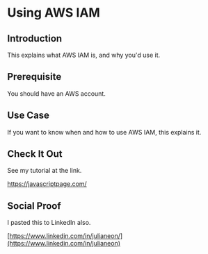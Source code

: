 # Using AWS IAM

## Introduction

This explains what AWS IAM is, and why you'd use it.

## Prerequisite

You should have an AWS account.



## Use Case

If you want to know when and how to use AWS IAM, this explains it.

## Check It Out

See my tutorial at the link.

https://javascriptpage.com/

## Social Proof

I pasted this to LinkedIn also.

[https://www.linkedin.com/in/julianeon/](https://www.linkedin.com/in/julianeon)
